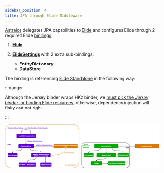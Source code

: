 ```yaml
---
sidebar_position: 4
title: JPA through Elide Middleware
---
```


[Astraios] delegates JPA capabilities to [Elide] and configures Elide through 2 required Elide
[bindings][what is binding]:

1. **[Elide][Elide instance class]**
2. **[ElideSettings][ElideSettings instance class]** with 2 extra sub-bindings:

   - **EntityDictionary**
   - **DataStore**

The binding is referencing [Elide Standalone] in the following way:

:::danger

Although the Jersey binder wraps HK2 binder, we
[must pick the _Jersey binder_ for binding Elide resources](https://github.com/paion-data/astraios/pull/10/files#diff-7633fbf494dcb17a51964f179a341b02c328a7214fa3c2c01ba28b1f4cc4dc4aR39-R40),
otherwise, dependency injection will flaky and not right.

:::

![Error loading resource-binding.png](./img/resource-binding.png)

[Astraios]: https://paion-data.github.io/astraios/

[Elide]: https://elide.io/
[Elide instance class]: https://github.com/yahoo/elide/blob/master/elide-core/src/main/java/com/yahoo/elide/Elide.java
[Elide Standalone]: https://github.com/yahoo/elide/tree/master/elide-standalone
[ElideSettings instance class]: https://github.com/yahoo/elide/blob/master/elide-core/src/main/java/com/yahoo/elide/ElideSettings.java

[what is binding]: https://qubitpi.github.io/jersey/ioc.html
